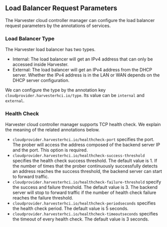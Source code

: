 ## Load Balancer Request Parameters
The Harvester cloud controller manager can configure the load balancer request parameters by the annotations of services.

### Load Balancer Type
The Harvester load balancer has two types.
- Internal: The load balancer will get an IPv4 address that can only be accessed inside Harvester.
- External: The load balancer will get an IPv4 address from the DHCP server. Whether the IPv4 address is in the LAN or WAN depends on the DHCP server configuration.

We can configure the type by the annotation key `cloudprovider.harvesterhci.io/type`. Its value can be `internal` and `external`.

### Health Check
Harvester cloud controller manager supports TCP health check. We explain the meaning of the related annotations below.<br>
- `cloudprovider.harvesterhci.io/healthcheck-port` specifies the port. The prober will access the address composed of the backend server IP and the port. This option is required.
- `cloudprovider.harvesterhci.io/healthcheck-success-threshold` specifies the health check success threshold. The default value is 1. If the number of times that the prober continuously successfully detects an address reaches the success threshold, the backend server can start to forward traffic.
- `cloudprovider.harvesterhci.io/healthcheck-failure-threshold` specify the success and failure threshold. The default value is 3. The backend server will stop to forward traffic if the number of health check failure reaches the failure threshold. 
- `cloudprovider.harvesterhci.io/healthcheck-periodseconds` specifies the health check period. The default value is 5 seconds.
- `cloudprovider.harvesterhci.io/healthcheck-timeoutseconds` specifies the timeout of every health check. The default value is 3 seconds.
